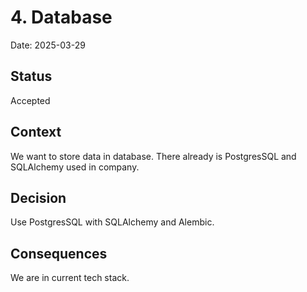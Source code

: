 # 4. Database

Date: 2025-03-29

## Status

Accepted

## Context

We want to store data in database. There already is PostgresSQL and SQLAlchemy used in company.

## Decision

Use PostgresSQL with SQLAlchemy and Alembic.

## Consequences

We are in current tech stack.